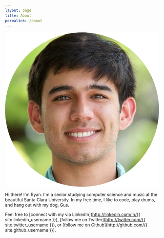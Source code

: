 ```yaml
---
layout: page
title: About
permalink: /about
---
```

![Ryan Rishi](/assets/img/face.png)

Hi there! I'm Ryan. I'm a senior studying computer science and music at the beautiful Santa Clara University. In my free time, I like to code, play drums, and hang out with my dog, Gus.

Feel free to [connect with my via LinkedIn](http://linkedin.com/in/{{ site.linkedin_username }}), [follow me on Twitter](http://twitter.com/{{ site.twitter_username }}), or [follow me on Github](http://github.com/{{ site.github_username }}).
